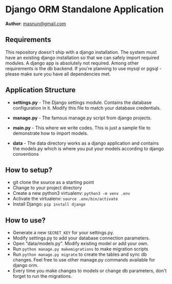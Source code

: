 Django ORM Standalone Application
=================================

__Author__: masnun@gmail.com


Requirements
------------
This repository doesn't ship with a django installation. The system must have an
existing django installation so that we can safely import required modules. A
django app is absolutely not required. Among other requirements is the db
backend. If you're planning to use mysql or pgsql - please make sure you have
all dependencies met.


Application Structure
----------------------
+ __settings.py__ - The Django settings module. Contains the database configuration in it. Modify this file to match your database credentials.
+ __manage.py__ - The famous manage.py script from django projects.
+ __main.py__ - This where we write codes. This is just a sample file to demonstrate how to import models.

+ __data__ - The data directory works as a django application and contains the models.py which is where you put your models according to django conventions

How to setup?
-------------
+ git clone the source as a starting point
+ Change to your project directory
+ Create a new python3 virtualenv: `python3 -m venv .env`
+ Activate the virtualenv: `source .env/bin/activate`
+ Install Django: `pip install django`

How to use?
-----------
+ Generate a new `SECRET_KEY` for your settings.py.
+ Modify settings.py to add your database connection parameters.
+ Open "data/models.py". Modify existing model or add your own.
+ Run `python manage.py makemigrations` to make migration scripts
+ Run `python manage.py migrate` to create the tables and sync db changes. Feel free to use other manage.py commands available for django orm.
+ Every time you make changes to models or change db parameters, don't forget to run the migrations.

